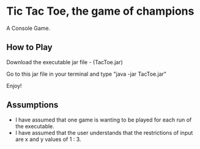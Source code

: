 # Tic Tac Toe, the game of champions
A Console Game.  

How to Play 
--
Download the executable jar file - (TacToe.jar) 

Go to this jar file in your terminal and type "java -jar TacToe.jar"

Enjoy!


Assumptions
--
- I have assumed that one game is wanting to be played for each run of the executable. 
- I have assumed that the user understands that the restrictions of input are x and y values of 1 : 3. 
